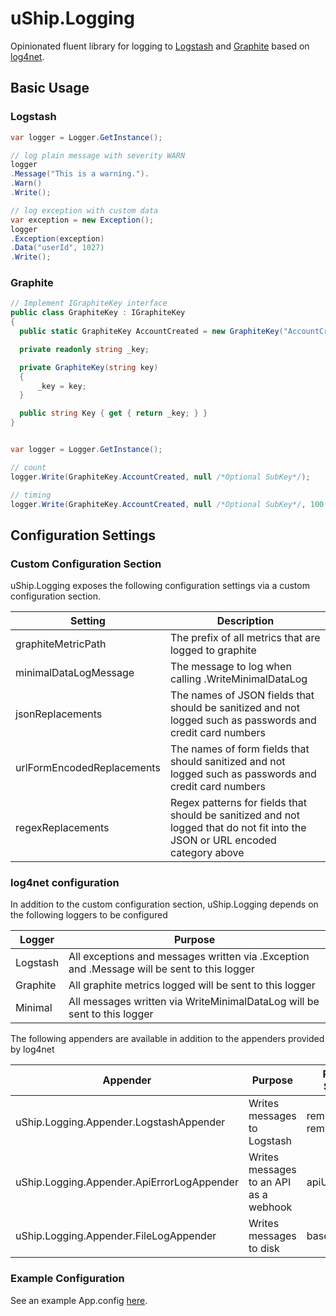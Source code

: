 # uShip.Logging
Opinionated fluent library for logging to [Logstash](https://github.com/elastic/logstash) and [Graphite](https://github.com/mit-carbon/Graphite) based on [log4net](https://github.com/apache/log4net).

## Basic Usage

### Logstash
```csharp
var logger = Logger.GetInstance();

// log plain message with severity WARN
logger
.Message("This is a warning.").
.Warn()
.Write();

// log exception with custom data
var exception = new Exception();
logger
.Exception(exception)
.Data("userId", 1027)
.Write();
```

### Graphite
```csharp
// Implement IGraphiteKey interface
public class GraphiteKey : IGraphiteKey
{
  public static GraphiteKey AccountCreated = new GraphiteKey("AccountCreated");

  private readonly string _key;

  private GraphiteKey(string key)
  {
      _key = key;
  }

  public string Key { get { return _key; } }
}


var logger = Logger.GetInstance();

// count
logger.Write(GraphiteKey.AccountCreated, null /*Optional SubKey*/);

// timing
logger.Write(GraphiteKey.AccountCreated, null /*Optional SubKey*/, 100 /*milliseconds*/)
```

## Configuration Settings
### Custom Configuration Section
uShip.Logging exposes the following configuration settings via a custom configuration section.

| Setting | Description |
|---------|-------------|
| graphiteMetricPath | The prefix of all metrics that are logged to graphite |
| minimalDataLogMessage | The message to log when calling .WriteMinimalDataLog |
| jsonReplacements | The names of JSON fields that should be sanitized and not logged such as passwords and credit card numbers |
| urlFormEncodedReplacements | The names of form fields that should sanitized and not logged such as passwords and credit card numbers |
| regexReplacements | Regex patterns for fields that should be sanitized and not logged that do not fit into the JSON or URL encoded category above |

### log4net configuration

In addition to the custom configuration section, uShip.Logging depends on the following loggers to be configured

| Logger | Purpose |
|--------|---------|
| Logstash | All exceptions and messages written via .Exception and .Message will be sent to this logger |
| Graphite | All graphite metrics logged will be sent to this logger |
| Minimal | All messages written via WriteMinimalDataLog will be sent to this logger |

The following appenders are available in addition to the appenders provided by log4net

| Appender | Purpose | Relevant Settings |
|----------|---------|-------------------|
| uShip.Logging.Appender.LogstashAppender | Writes messages to Logstash | remoteAddress, remotePort |
| uShip.Logging.Appender.ApiErrorLogAppender | Writes messages to an API as a webhook | apiUrl |
| uShip.Logging.Appender.FileLogAppender | Writes messages to disk | baseDirectory |

### Example Configuration

See an example App.config [here](https://github.com/uShip/uShip.Logging/blob/master/src/uShip.Logging.Tests/App.config).
